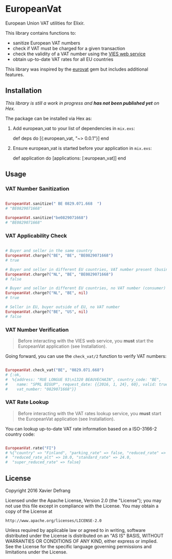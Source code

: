 # EuropeanVat

European Union VAT utilities for Elixir.

This library contains functions to:

* sanitize European VAT numbers
* check if VAT must be charged for a given transaction
* check the validity of a VAT number using the [VIES web service](http://ec.europa.eu/taxation_customs/vies/faq.html)
* obtain up-to-date VAT rates for all EU countries

This library was inspired by the [eurovat](https://github.com/phusion/eurovat) gem but includes additional features.

## Installation

_This library is still a work in progress and **has not been published yet** on Hex._

The package can be installed via Hex as:

  1. Add european_vat to your list of dependencies in `mix.exs`:

        def deps do
          [{:european_vat, "~> 0.0.1"}]
        end

  2. Ensure european_vat is started before your application in `mix.exs`:

        def application do
          [applications: [:european_vat]]
        end

## Usage

### VAT Number Sanitization

```Elixir

EuropeanVat.sanitize(" BE 0829.071.668  ")
# "BE0829071668"

EuropeanVat.sanitize("be0829071668")
# "BE0829071668"

```

### VAT Applicability Check

```Elixir

# Buyer and seller in the same country
EuropeanVat.charge?("BE", "BE", "BE0829071668")
# true

# Buyer and seller in different EU countries, VAT number present (business)
EuropeanVat.charge?("NL", "BE", "BE0829071668")
# false

# Buyer and seller in different EU countries, no VAT number (consumer)
EuropeanVat.charge?("NL", "BE", nil)
# true

# Seller in EU, buyer outside of EU, no VAT number
EuropeanVat.charge?("BE", "US", nil)
# false

```

### VAT Number Verification

> Before interacting with the VIES web service, you **must** start the EuropeanVat application (see Installation).

Going forward, you can use the `check_vat/2` function to verify VAT numbers:

```Elixir

EuropeanVat.check_vat("BE", "0829.071.668")
# {:ok,
#  %{address: "RUE LONGUE 93\n1320 BEAUVECHAIN", country_code: "BE",
#    name: "SPRL BIGUP", request_date: {{2016, 1, 24}, 60}, valid: true,
#    vat_number: "0829071668"}}

```

### VAT Rate Lookup

> Before interacting with the VAT rates lookup service, you **must** start the EuropeanVat application (see Installation).


You can lookup up-to-date VAT rate information based on a ISO-3166-2 country code:

```Elixir

EuropeanVat.rate("FI")
# %{"country" => "Finland", "parking_rate" => false, "reduced_rate" => 14.0,
#  "reduced_rate_alt" => 10.0, "standard_rate" => 24.0,
#  "super_reduced_rate" => false}

```

## License

Copyright 2016 Xavier Defrang

Licensed under the Apache License, Version 2.0 (the "License"); you may not use this file except in compliance with the License. You may obtain a copy of the License at

```
http://www.apache.org/licenses/LICENSE-2.0
```

Unless required by applicable law or agreed to in writing, software distributed under the License is distributed on an "AS IS" BASIS, WITHOUT WARRANTIES OR CONDITIONS OF ANY KIND, either express or implied. See the License for the specific language governing permissions and limitations under the License.
